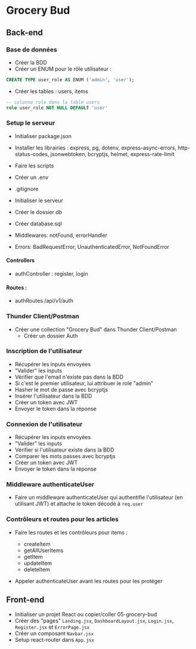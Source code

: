 # Grocery Bud

## Back-end

### Base de données

- Créer la BDD
- Créer un ENUM pour le rôle utilisateur :

```sql
CREATE TYPE user_role AS ENUM ('admin', 'user');
```

- Créer les tables : users, items

```sql
-- colonne role dans la table users
role user_role NOT NULL DEFAULT 'user'
```

### Setup le serveur

- Initialiser package.json
- Installer les librairies : express, pg, dotenv, express-async-errors, http-status-codes, jsonwebtoken, bcryptjs, helmet, express-rate-limit
- Faire les scripts
- Créer un .env
- .gitignore
- Initialiser le serveur

- Créer le dossier db
- Créer database.sql

- Middlewares: notFound, errorHandler

- Errors: BadRequestError, UnauthenticatedError, NotFoundError

#### Controllers

- authController : register, login

#### Routes :

- authRoutes /api/v1/auth

### Thunder Client/Postman

- Créer une collection "Grocery Bud" dans Thunder Client/Postman
  - Créer un dossier Auth

### Inscription de l'utilisateur

- Récupérer les inputs envoyées
- "Valider" les inputs
- Vérifier que l'email n'existe pas dans la BDD
- Si c'est le premier utilisateur, lui attribuer le role "admin"
- Hasher le mot de passe avec bcryptjs
- Insérer l'utilisateur dans la BDD
- Créer un token avec JWT
- Envoyer le token dans la réponse

### Connexion de l'utilisateur

- Récupérer les inputs envoyées
- "Valider" les inputs
- Vérifier si l'utilisateur existe dans la BDD
- Comparer les mots passes avec bcryptjs
- Créer un token avec JWT
- Envoyer le token dans la réponse

### Middleware authenticateUser

- Faire un middleware authenticateUser qui authentifie l'utilisateur (en utilisant JWT) et attache le token décodé à `req.user`

### Contrôleurs et routes pour les articles

- Faire les routes et les contrôleurs pour items :

  - createItem
  - getAllUserItems
  - getItem
  - updateItem
  - deleteItem

- Appeler authenticateUser avant les routes pour les protéger

## Front-end

- Initialiser un projet React ou copier/coller 05-grocery-bud
- Créer des "pages" `Landing.jsx`, `DashboardLayout.jsx`, `Login.jsx`, `Register.jsx` et `ErrorPage.jsx`
- Créer un composant `Navbar.jsx`
- Setup react-router dans `App.jsx`
